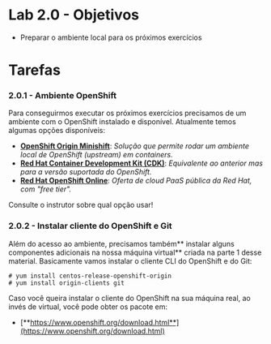 # Lab 2.0 - Objetivos

* Preparar o ambiente local para os próximos exercícios

# Tarefas

### 2.0.1 - Ambiente OpenShift

Para conseguirmos executar os próximos exercícios precisamos de um ambiente com o OpenShift instalado e disponível. Atualmente temos algumas opções disponíveis:

* [**OpenShift Origin Minishift**](https://www.openshift.org/minishift/): _Solução que permite rodar um ambiente local de OpenShift \(upstream\) em containers._
* [**Red Hat Container Development Kit \(CDK\)**](https://developers.redhat.com/products/cdk/overview/): _Equivalente ao anterior mas para a versão suportada do OpenShift._
* [**Red Hat OpenShift Online**](https://www.openshift.com/): _Oferta de cloud PaaS pública da Red Hat, com "free tier"._

Consulte o instrutor sobre qual opção usar!

### 2.0.2 - Instalar cliente do OpenShift e Git

Além do acesso ao ambiente, precisamos também** instalar alguns componentes adicionais na nossa máquina virtual** criada na parte 1 desse material. Basicamente vamos instalar o cliente CLI do OpenShift e do Git:

```
# yum install centos-release-openshift-origin
# yum install origin-clients git
```

Caso você queira instalar o cliente do OpenShift na sua máquina real, ao invés de virtual, você pode obter os pacote em:

* [**https://www.openshift.org/download.html**](https://www.openshift.org/download.html)



